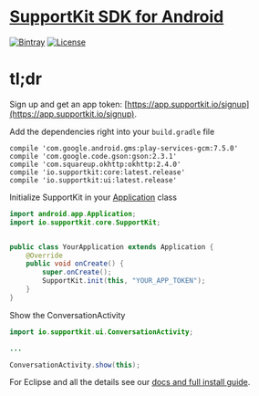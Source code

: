 # [SupportKit SDK for Android](http://www.supportkit.io)

[![Bintray](https://api.bintray.com/packages/supportkitorg/maven/supportkit/images/download.svg)](https://bintray.com/supportkitorg/maven/supportkit/view#files)
[![License](http://img.shields.io/cocoapods/l/SupportKit.svg)](http://supportkit.io/terms.html)

# tl;dr

Sign up and get an app token: [https://app.supportkit.io/signup](https://app.supportkit.io/signup).

Add the dependencies right into your `build.gradle` file

```
compile 'com.google.android.gms:play-services-gcm:7.5.0'
compile 'com.google.code.gson:gson:2.3.1'
compile 'com.squareup.okhttp:okhttp:2.4.0'
compile 'io.supportkit:core:latest.release'
compile 'io.supportkit:ui:latest.release'
```
    
Initialize SupportKit in your [Application](developer.android.com/reference/android/app/Application.html) class

```java
import android.app.Application;
import io.supportkit.core.SupportKit;


public class YourApplication extends Application {
    @Override
    public void onCreate() {
        super.onCreate();
        SupportKit.init(this, "YOUR_APP_TOKEN");
    }
}
```
    
Show the ConversationActivity

```java
import io.supportkit.ui.ConversationActivity;

...

ConversationActivity.show(this);
```

For Eclipse and all the details see our [docs and full install guide](http://docs.supportkit.io/android/).
